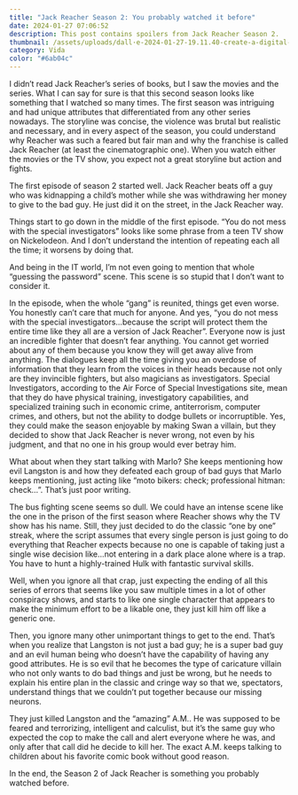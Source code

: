 ```yaml
---
title: "Jack Reacher Season 2: You probably watched it before"
date: 2024-01-27 07:06:52
description: This post contains spoilers from Jack Reacher Season 2.
thumbnail: /assets/uploads/dall·e-2024-01-27-19.11.40-create-a-digital-art-piece-representing-a-tv-screen-showing-the-second-season-of-the-jack-reacher-tv-show-with-negative-reviews.-the-screen-should-be-2-1-.png
category: Vida
color: "#6ab04c"
---
```

I didn’t read Jack Reacher’s series of books, but I saw the movies and the series. What I can say for sure is that this second season looks like something that I watched so many times. The first season was intriguing and had unique attributes that differentiated from any other series nowadays. The storyline was concise, the violence was brutal but realistic and necessary, and in every aspect of the season, you could understand why Reacher was such a feared but fair man and why the franchise is called Jack Reacher (at least the cinematographic one). When you watch either the movies or the TV show, you expect not a great storyline but action and fights.

The first episode of season 2 started well. Jack Reacher beats off a guy who was kidnapping a child’s mother while she was withdrawing her money to give to the bad guy. He just did it on the street, in the Jack Reacher way.

Things start to go down in the middle of the first episode. “You do not mess with the special investigators” looks like some phrase from a teen TV show on Nickelodeon. And I don’t understand the intention of repeating each all the time; it worsens by doing that.

And being in the IT world, I’m not even going to mention that whole “guessing the password” scene. This scene is so stupid that I don’t want to consider it.

In the episode, when the whole “gang” is reunited, things get even worse. You honestly can’t care that much for anyone. And yes, “you do not mess with the special investigators…because the script will protect them the entire time like they all are a version of Jack Reacher”. Everyone now is just an incredible fighter that doesn’t fear anything. You cannot get worried about any of them because you know they will get away alive from anything. The dialogues keep all the time giving you an overdose of information that they learn from the voices in their heads because not only are they invincible fighters, but also magicians as investigators. Special Investigators, according to the Air Force of Special Investigations site, mean that they do have physical training, investigatory capabilities, and specialized training such in economic crime, antiterrorism, computer crimes, and others, but not the ability to dodge bullets or incorruptible. Yes, they could make the season enjoyable by making Swan a villain, but they decided to show that Jack Reacher is never wrong, not even by his judgment, and that no one in his group would ever betray him.

What about when they start talking with Marlo? She keeps mentioning how evil Langston is and how they defeated each group of bad guys that Marlo keeps mentioning, just acting like “moto bikers: check; professional hitman: check…”. That’s just poor writing.

The bus fighting scene seems so dull. We could have an intense scene like the one in the prison of the first season where Reacher shows why the TV show has his name. Still, they just decided to do the classic “one by one” streak, where the script assumes that every single person is just going to do everything that Reacher expects because no one is capable of taking just a single wise decision like…not entering in a dark place alone where is a trap. You have to hunt a highly-trained Hulk with fantastic survival skills.

Well, when you ignore all that crap, just expecting the ending of all this series of errors that seems like you saw multiple times in a lot of other conspiracy shows, and starts to like one single character that appears to make the minimum effort to be a likable one, they just kill him off like a generic one.

Then, you ignore many other unimportant things to get to the end. That’s when you realize that Langston is not just a bad guy; he is a super bad guy and an evil human being who doesn’t have the capability of having any good attributes. He is so evil that he becomes the type of caricature villain who not only wants to do bad things and just be wrong, but he needs to explain his entire plan in the classic and cringe way so that we, spectators, understand things that we couldn’t put together because our missing neurons.

They just killed Langston and the “amazing” A.M.. He was supposed to be feared and terrorizing, intelligent and calculist, but it’s the same guy who expected the cop to make the call and alert everyone where he was, and only after that call did he decide to kill her. The exact A.M. keeps talking to children about his favorite comic book without good reason.

In the end, the Season 2 of Jack Reacher is something you probably watched before.